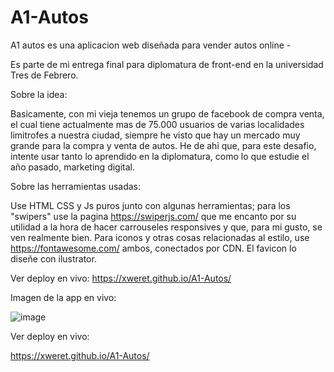 # A1-Autos

A1 autos es una aplicacion web diseñada para vender autos online - 

Es parte de mi entrega final para diplomatura de front-end en la universidad Tres de Febrero.

Sobre la idea:

Basicamente, con mi vieja tenemos un grupo de facebook de compra venta, el cual tiene actualmente mas de 75.000 usuarios de varias localidades limitrofes a nuestra ciudad, siempre he visto que hay un mercado 
muy grande para la compra y venta de autos. He de ahi que, para este desafio, intente usar tanto lo aprendido en la diplomatura, como lo que estudie el año pasado, marketing digital.

Sobre las herramientas usadas: 

Use HTML CSS y Js puros junto con algunas herramientas; para los "swipers" use la pagina  https://swiperjs.com/ que me encanto por su utilidad a la hora de hacer carrouseles responsives y que, para mi gusto, se ven realmente bien.
Para iconos y otras cosas relacionadas al estilo, use https://fontawesome.com/ ambos, conectados por CDN. El favicon lo diseñe con ilustrator.



Ver deploy en vivo: 
https://xweret.github.io/A1-Autos/

Imagen de la app en vivo: 

![image](https://user-images.githubusercontent.com/95048921/178765116-a03adaf3-b476-4f9b-bde8-4dbf95f8a83a.png)

Ver deploy en vivo: 

https://xweret.github.io/A1-Autos/
